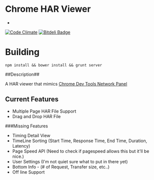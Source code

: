 # Chrome HAR Viewer #
-

[![Code Climate](https://codeclimate.com/github/ericduran/chromeHAR.png)](https://codeclimate.com/github/ericduran/chromeHAR) [![Bitdeli Badge](https://d2weczhvl823v0.cloudfront.net/ericduran/chromehar/trend.png)](https://bitdeli.com/free "Bitdeli Badge")

# Building

```npm install && bower install && grunt server```


##Description##

A HAR viewer that mimics [Chrome Dev Tools Network Panel](https://developers.google.com/chrome-developer-tools/docs/network)


## Current Features
 - Multiple Page HAR File Support
 - Drag and Drop HAR File


###Missing Features
 - Timing Detail View
 - TimeLine Sorting (Start Time, Response Time, End Time, Duration, Latency)
 - Page Speed API (Need to check if pagespeed allows this but it'll be nice.)
 - User Settings (I'm not quiet sure what to put in there yet)
 - Bottom Info - (# of Request, Transfer size, etc..)
 - Off line Support

